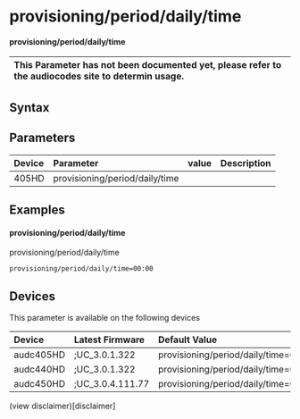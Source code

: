 ﻿---
description: provisioning/period/daily/time
search: false
---

# provisioning/period/daily/time

#### provisioning/period/daily/time


| This Parameter has not been documented yet, please refer to the audiocodes site to determin usage.  | 
| :--- |

## Syntax

## Parameters
|Device|Parameter|value|Description|
|:---|:---|:---|:---|
| 405HD | provisioning/period/daily/time |  |  |

## Examples
#### provisioning/period/daily/time

provisioning/period/daily/time

```
provisioning/period/daily/time=00:00
```

## Devices
This parameter is available on the following devices

| Device | Latest Firmware | Default Value |
|:---|:---|:---|
| audc405HD | ;UC_3.0.1.322 | provisioning/period/daily/time=00:00 
| audc440HD | ;UC_3.0.1.322 | provisioning/period/daily/time=00:00 
| audc450HD | ;UC_3.0.4.111.77 | provisioning/period/daily/time=0:00 

(view disclaimer)[disclaimer]

